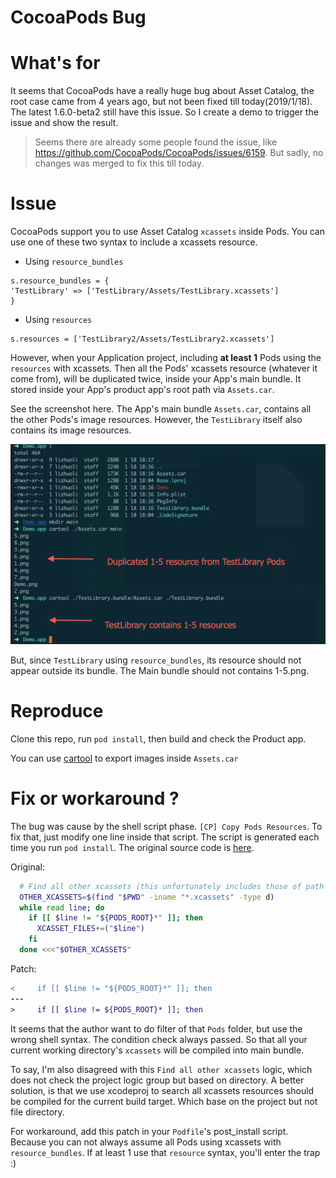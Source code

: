 # CocoaPods Bug


# What's for

It seems that CocoaPods have a really huge bug about Asset Catalog, the root case came from 4 years ago, but not been fixed till today(2019/1/18). The latest 1.6.0-beta2 still have this issue. So I create a demo to trigger the issue and show the result.

> Seems there are already some people found the issue, like https://github.com/CocoaPods/CocoaPods/issues/6159. But sadly, no changes was merged to fix this till today.

# Issue

CocoaPods support you to use Asset Catalog `xcassets` inside Pods. You can use one of these two syntax to include a xcassets resource.

+ Using `resource_bundles`

```
s.resource_bundles = {
'TestLibrary' => ['TestLibrary/Assets/TestLibrary.xcassets']
}
```

+ Using `resources`

```
s.resources = ['TestLibrary2/Assets/TestLibrary2.xcassets']
```

However, when your Application project, including **at least 1** Pods using the `resources` with xcassets. Then all the Pods' xcassets resource (whatever it come from), will be duplicated twice, inside your App's main bundle. It stored inside your App's product app's root path via `Assets.car`.

See the screenshot here. The App's main bundle `Assets.car`, contains all the other Pods's image resources. However, the `TestLibrary` itself also contains its image resources.

![](./Bug.png)

But, since `TestLibrary` using `resource_bundles`, its resource should not appear outside its bundle. The Main bundle should not contains 1-5.png.

# Reproduce

Clone this repo, run `pod install`, then build and check the Product app.

You can use [cartool](https://github.com/steventroughtonsmith/cartool) to export images inside `Assets.car`

# Fix or workaround ?

The bug was cause by the shell script phase. `[CP] Copy Pods Resources`. To fix that, just modify one line inside that script. The script is generated each time you run `pod install`. The original source code is [here](https://github.com/CocoaPods/CocoaPods/blob/master/lib/cocoapods/generator/copy_resources_script.rb).

Original:

```bash
  # Find all other xcassets (this unfortunately includes those of path pods and other targets).
  OTHER_XCASSETS=$(find "$PWD" -iname "*.xcassets" -type d)
  while read line; do
    if [[ $line != "${PODS_ROOT}*" ]]; then
      XCASSET_FILES+=("$line")
    fi
  done <<<"$OTHER_XCASSETS"
```

Patch:

```diff
<     if [[ $line != "${PODS_ROOT}*" ]]; then
---
>     if [[ $line != ${PODS_ROOT}* ]]; then
```

It seems that the author want to do filter of that `Pods` folder, but use the wrong shell syntax. The condition check always passed. So that all your current working directory's `xcassets` will be compiled into main bundle.

To say, I'm also disagreed with this `Find all other xcassets` logic, which does not check the project logic group but based on directory. A better solution, is that we use xcodeproj to search all xcassets resources should be compiled for the current build target. Which base on the project but not file directory.

For workaround, add this patch in your `Podfile`'s post_install script. Because you can not always assume all Pods using xcassets with `resource_bundles`. If at least 1 use that `resource` syntax, you'll enter the trap :)


